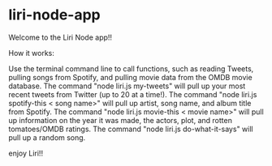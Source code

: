 # liri-node-app


Welcome to the Liri Node app!!

How it works:

Use the terminal command line to call functions, such as reading Tweets, pulling songs from Spotify, and pulling movie data from the OMDB movie database. 
The command "node liri.js my-tweets" will pull up your most recent tweets from Twitter (up to 20 at a time!).
The command "node liri.js spotify-this < song name>" will pull up artist, song name, and album title from Spotify.
The command "node liri.js movie-this < movie name>" will pull up information on the year it was made, the actors, plot, and rotten tomatoes/OMDB ratings.
The command "node liri.js do-what-it-says" will pull up a random song.

enjoy Liri!!
